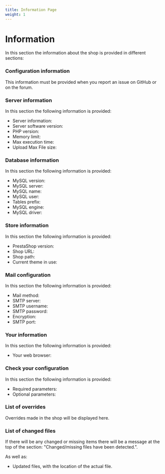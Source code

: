 ```yaml
---
title: Information Page
weight: 1
---
```


# Information

In this section the information about the shop is provided in different sections:

### Configuration information

This information must be provided when you report an issue on GitHub or on the forum.

### Server information

In this section the following information is provided:

 - Server information: 
 - Server software version: 
 - PHP version: 
 - Memory limit: 
 - Max execution time:
 - Upload Max File size: 

### Database information 

In this section the following information is provided:

 - MySQL version:
 - MySQL server: 
 - MySQL name:
 - MySQL user: 
 - Tables prefix: 
 - MySQL engine: 
 - MySQL driver: 

### Store information 

In this section the following information is provided:

 - PrestaShop version: 
 - Shop URL: 
 - Shop path:
 - Current theme in use: 

### Mail configuration 

In this section the following information is provided:

 - Mail method: 
 - SMTP server: 
 - SMTP username: 
 - SMTP password:
 - Encryption: 
 - SMTP port: 

### Your information 

In this section the following information is provided:

 - Your web browser: 
 
### Check your configuration 

In this section the following information is provided:
 
  - Required parameters: 
  - Optional parameters: 

### List of overrides 

Overrides made in the shop will be displayed here.

### List of changed files 

If there will be any changed or missing items there will be a message at the top of the section: "Changed/missing files have been detected.".

As well as:

 - Updated files, with the location of the actual file.
